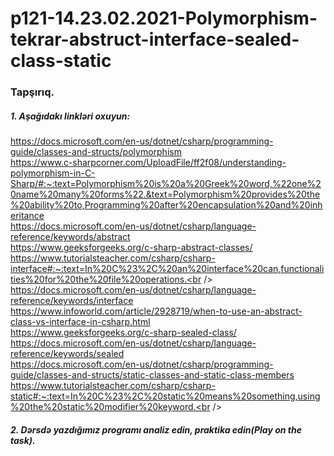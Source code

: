 # p121-14.23.02.2021-Polymorphism-tekrar-abstruct-interface-sealed-class-static

### Tapşırıq.

##### 1. Aşağıdakı linkləri oxuyun:
https://docs.microsoft.com/en-us/dotnet/csharp/programming-guide/classes-and-structs/polymorphism <br />
https://www.c-sharpcorner.com/UploadFile/ff2f08/understanding-polymorphism-in-C-Sharp/#:~:text=Polymorphism%20is%20a%20Greek%20word,%22one%20name%20many%20forms%22.&text=Polymorphism%20provides%20the%20ability%20to,Programming%20after%20encapsulation%20and%20inheritance<br />
https://docs.microsoft.com/en-us/dotnet/csharp/language-reference/keywords/abstract<br />
https://www.geeksforgeeks.org/c-sharp-abstract-classes/<br />
https://www.tutorialsteacher.com/csharp/csharp-interface#:~:text=In%20C%23%2C%20an%20interface%20can,functionalities%20for%20the%20file%20operations.<br />
https://docs.microsoft.com/en-us/dotnet/csharp/language-reference/keywords/interface<br />
https://www.infoworld.com/article/2928719/when-to-use-an-abstract-class-vs-interface-in-csharp.html<br />
https://www.geeksforgeeks.org/c-sharp-sealed-class/<br />
https://docs.microsoft.com/en-us/dotnet/csharp/language-reference/keywords/sealed<br />
https://docs.microsoft.com/en-us/dotnet/csharp/programming-guide/classes-and-structs/static-classes-and-static-class-members<br />
https://www.tutorialsteacher.com/csharp/csharp-static#:~:text=In%20C%23%2C%20static%20means%20something,using%20the%20static%20modifier%20keyword.<br />




##### 2. Dərsdə yazdığımız programı analiz edin, praktika edin(Play on the task).
